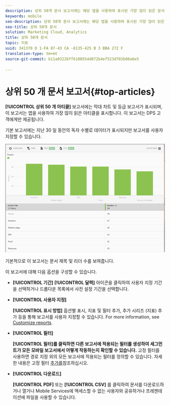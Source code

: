 ```yaml
---
description: 상위 50개 문서 보고서에는 해당 앱을 사용하여 표시된 가장 많이 읽은 문서를 보여주는 막대 차트와 등급 보고서가 표시됩니다. 이 보고서는 Digital Publishing Suite (DPS) 고객에게만 제공됩니다.
keywords: mobile
seo-description: 상위 50개 문서 보고서에는 해당 앱을 사용하여 표시된 가장 많이 읽은 문서를 보여주는 막대 차트와 등급 보고서가 표시됩니다. 이 보고서는 Digital Publishing Suite (DPS) 고객에게만 제공됩니다.
seo-title: 상위 50개 문서
solution: Marketing Cloud, Analytics
title: 상위 50개 문서
topic: 지표
uuid: 341370 D 1-FA 87-43 CA -8135-425 B 3 BBA 272 F
translation-type: tm+mt
source-git-commit: b11a03226ff6100554d072b4ef523d703b80a6e5

---
```



# 상위 50 개 문서 보고서{#top-articles}

**[!UICONTROL 상위 50 개 아티클]** 보고서에는 막대 차트 및 등급 보고서가 표시되며, 이 보고서는 앱을 사용하여 가장 많이 읽은 아티클을 표시합니다. 이 보고서는 DPS 고객에게만 제공됩니다.

기본 보고서에는 지난 30 일 동안의 독자 수별로 데이터가 표시되지만 보고서를 사용자 지정할 수 있습니다.

![](assets/dps_top_50.png)

기본적으로 이 보고서는 문서 제목 및 리더 수를 보여줍니다.

이 보고서에 대해 다음 옵션을 구성할 수 있습니다.

* **[!UICONTROL 기간]**
 **[!UICONTROL 달력]** 아이콘을 클릭하여 사용자 지정 기간을 선택하거나 드롭다운 목록에서 사전 설정 기간을 선택합니다.

* **[!UICONTROL 사용자 지정]**

   **[!UICONTROL 표시 방법]** 옵션별 표시, 지표 및 필터 추가, 추가 시리즈 (지표) 추가 등을 통해 보고서를 사용자 지정할 수 있습니다. For more information, see [Customize reports](/help/using/usage/reports-customize/reports-customize.md).

* **[!UICONTROL 필터]**

   **[!UICONTROL 필터]를 클릭하면 다른 보고서에 적용되는 필터를 생성하여 세그먼트가 모든 모바일 보고서에서 어떻게 작동하는지 확인할 수 있습니다.** 고정 필터를 사용하면 경로 지정 외의 모든 보고서에 적용되는 필터를 정의할 수 있습니다. 자세한 내용은 고정 필터 [추가를](/help/using/usage/reports-customize/t-sticky-filter.md)참조하십시오.

* **[!UICONTROL 다운로드]**

   **[!UICONTROL PDF]** 또는 **[!UICONTROL CSV]** 를 클릭하여 문서를 다운로드하거나 열거나 Mobile Services에 액세스할 수 없는 사용자와 공유하거나 프레젠테이션에 파일을 사용할 수 있습니다.